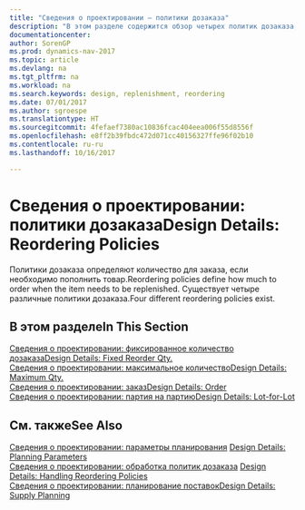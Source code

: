 ```yaml
---
title: "Сведения о проектировании — политики дозаказа"
description: "В этом разделе содержится обзор четырех политик дозаказа, которые доступны для пополнения."
documentationcenter: 
author: SorenGP
ms.prod: dynamics-nav-2017
ms.topic: article
ms.devlang: na
ms.tgt_pltfrm: na
ms.workload: na
ms.search.keywords: design, replenishment, reordering
ms.date: 07/01/2017
ms.author: sgroespe
ms.translationtype: HT
ms.sourcegitcommit: 4fefaef7380ac10836fcac404eea006f55d8556f
ms.openlocfilehash: e8ff2b39fbdc472d071cc40156327ffe96f02b10
ms.contentlocale: ru-ru
ms.lasthandoff: 10/16/2017

---
```

# <a name="design-details-reordering-policies"></a><span data-ttu-id="101e7-103">Сведения о проектировании: политики дозаказа</span><span class="sxs-lookup"><span data-stu-id="101e7-103">Design Details: Reordering Policies</span></span>
<span data-ttu-id="101e7-104">Политики дозаказа определяют количество для заказа, если необходимо пополнить товар.</span><span class="sxs-lookup"><span data-stu-id="101e7-104">Reordering policies define how much to order when the item needs to be replenished.</span></span> <span data-ttu-id="101e7-105">Существует четыре различные политики дозаказа.</span><span class="sxs-lookup"><span data-stu-id="101e7-105">Four different reordering policies exist.</span></span>  

## <a name="in-this-section"></a><span data-ttu-id="101e7-106">В этом разделе</span><span class="sxs-lookup"><span data-stu-id="101e7-106">In This Section</span></span>  
[<span data-ttu-id="101e7-107">Сведения о проектировании: фиксированное количество дозаказа</span><span class="sxs-lookup"><span data-stu-id="101e7-107">Design Details: Fixed Reorder Qty.</span></span>](design-details-fixed-reorder-qty.md)  
[<span data-ttu-id="101e7-108">Сведения о проектировании: максимальное количество</span><span class="sxs-lookup"><span data-stu-id="101e7-108">Design Details: Maximum Qty.</span></span>](design-details-maximum-qty.md)  
[<span data-ttu-id="101e7-109">Сведения о проектировании: заказ</span><span class="sxs-lookup"><span data-stu-id="101e7-109">Design Details: Order</span></span>](design-details-order.md)  
[<span data-ttu-id="101e7-110">Сведения о проектировании: партия на партию</span><span class="sxs-lookup"><span data-stu-id="101e7-110">Design Details: Lot-for-Lot</span></span>](design-details-lot-for-lot.md)  

## <a name="see-also"></a><span data-ttu-id="101e7-111">См. также</span><span class="sxs-lookup"><span data-stu-id="101e7-111">See Also</span></span>  
<span data-ttu-id="101e7-112">[Сведения о проектировании: параметры планирования](design-details-planning-parameters.md) </span><span class="sxs-lookup"><span data-stu-id="101e7-112">[Design Details: Planning Parameters](design-details-planning-parameters.md) </span></span>  
<span data-ttu-id="101e7-113">[Сведения о проектировании: обработка политик дозаказа](design-details-handling-reordering-policies.md) </span><span class="sxs-lookup"><span data-stu-id="101e7-113">[Design Details: Handling Reordering Policies](design-details-handling-reordering-policies.md) </span></span>  
[<span data-ttu-id="101e7-114">Сведения о проектировании: планирование поставок</span><span class="sxs-lookup"><span data-stu-id="101e7-114">Design Details: Supply Planning</span></span>](design-details-supply-planning.md)


